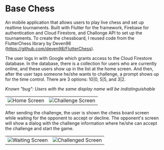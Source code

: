 # Base Chess

An mobile application that allows users to play live chess and set up realtime tournaments. Built with Flutter for the framework, Firebase for authentication and Cloud Firestore, and Challonge API to set up the tournaments. To create the chessboard, I reused code from the FlutterChess library by Deven98 (https://github.com/deven98/FlutterChess).

The user logs in with Google which grants access to the Cloud Firestore database. In the database, there is a collection for users who are currently online, and these users show up in the list at the home screen. And then, after the user taps someone he/she wants to challenge, a prompt shows up for the time control. There are 3 options: 10|0, 5|5, and 3|2.

_Known "bug": Users with the same display name will be indistinguishable_ 

| | |
|:------------------------------------: | :----------------------------------------------:|
|![Home Screen](/images/HomeScreen.jpg) | ![Challenge Screen](/images/ChallengeScreen.jpg)|

After sending the challenge, the user is shown the chess board screen while waiting for the opponent to accept or decline. The opponent's screen will show a dialog with the challenge information where he/she can accept the challenge and start the game.

| | |
|:------------------------------------: | :----------------------------------------------:|
|![Waiting Screen](/images/WaitingScreen.jpg) | ![Challenged Screen](/images/ChallengedScreen.jpg)|
